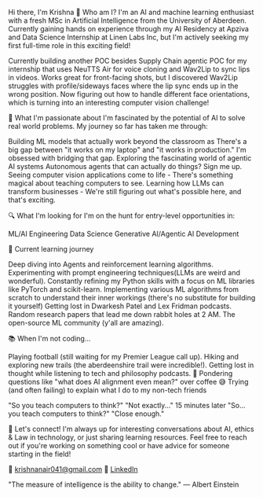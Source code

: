 Hi there, I'm Krishna 👋
Who am I?
I'm an AI and machine learning enthusiast with a fresh MSc in Artificial Intelligence from the University of Aberdeen. Currently gaining hands on experience through my AI Residency at Apziva and Data Science Internship at Linen Labs Inc, but I'm actively seeking my first full-time role in this exciting field!

Currently building another POC besides Supply Chain agentic POC for my internship that uses NeuTTS Air for voice cloning and Wav2Lip to sync lips in videos. Works great for front-facing shots, but I discovered Wav2Lip struggles with profile/sideways faces where the lip sync ends up in the wrong position. Now figuring out how to handle different face orientations, which is turning into an interesting computer vision challenge!

🚀 What I'm passionate about
I'm fascinated by the potential of AI to solve real world problems. My journey so far has taken me through:

Building ML models that actually work beyond the classroom as There's a big gap between "it works on my laptop" and "it works in production." I'm obsessed with bridging that gap.
Exploring the fascinating world of agentic AI systems Autonomous agents that can actually do things? Sign me up.
Seeing computer vision applications come to life - There's something magical about teaching computers to see.
Learning how LLMs can transform businesses - We're still figuring out what's possible here, and that's exciting.

🔍 What I'm looking for
I'm on the hunt for entry-level opportunities in:

ML/AI Engineering
Data Science
Generative AI/Agentic AI Development

🌱 Current learning journey

Deep diving into Agents and reinforcement learning algorithms.
Experimenting with prompt engineering techniques(LLMs are weird and wonderful).
Constantly refining my Python skills with a focus on ML libraries like PyTorch and scikit-learn.
Implementing various ML algorithms from scratch to understand their inner workings (there's no substitute for building it yourself)
Getting lost in Dwarkesh Patel and Lex Fridman podcasts.
Random research papers that lead me down rabbit holes at 2 AM.
The open-source ML community (y'all are amazing).

📚 When I'm not coding...

Playing football (still waiting for my Premier League call up).
Hiking and exploring new trails (the aberdeenshire trail were incredible!).
Getting lost in thought while listening to tech and philosophy podcasts.
🤔 Pondering questions like "what does AI alignment even mean?" over coffee
😅 Trying (and often failing) to explain what I do to my non-tech friends

"So you teach computers to think?"
"Not exactly..."
15 minutes later
"So... you teach computers to think?"
"Close enough."

🤝 Let's connect!
I'm always up for interesting conversations about AI, ethics & Law in technology, or just sharing learning resources. Feel free to reach out if you're working on something cool or have advice for someone starting in the field!

📧 krishnanair041@gmail.com
🔗 [LinkedIn](https://www.linkedin.com/in/krishna-nair-46621987/)

"The measure of intelligence is the ability to change." — Albert Einstein
<!---
krishna11-dot/krishna11-dot is a ✨ special ✨ repository because its `README.md` (this file) appears on your GitHub profile.
You can click the Preview link to take a look at your changes.
--->
